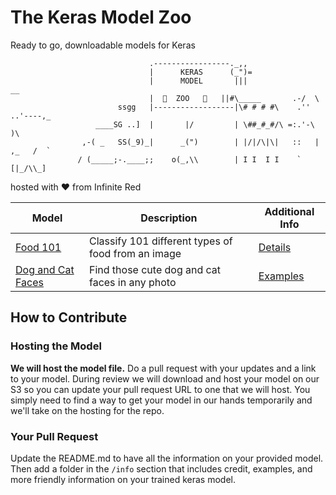 # The Keras Model Zoo
Ready to go, downloadable models for Keras

```
                               .-----------------._,,
                               |      KERAS      (_")=
                               |      MODEL       |||                __
                               |  🐆  ZOO   🐅   ||#\_____       .-/  \
                        ssgg   |------------------|\# # # #\    .''  ..'----,_
                   ____SG ..]  |       |/         | \##_#_#/\ =:.'-\         )\
                ,-( _   SS(_9)_|      _(")        | |/|/\|\|   ::   |  ,_   /  `
               / (_____;-.____;;    o(_,\\        | I I  I I    `   [|_/\\_]
```
hosted with :heart: from Infinite Red


| Model | Description | Additional Info |
| ----- | ----------- | --------------- |
| [Food 101](https://s3.amazonaws.com/ir_public/ai/keras-zoo/food_101.h5) |  Classify 101 different types of food from an image | [Details](./info/Food101/README.md) |
| [Dog and Cat Faces](https://s3.amazonaws.com/ir_public/ai/keras-zoo/dnc_faces.h5) | Find those cute dog and cat faces in any photo | [Examples](./info/Dog_and_Cat_faces/README.md) |


## How to Contribute

### Hosting the Model
**We will host the model file.** Do a pull request with your updates and a link to your model. During review we will download and host your model on our S3 so you can update your pull request URL to one that we will host.  You simply need to find a way to get your model in our hands temporarily and we'll take on the hosting for the repo.

### Your Pull Request
Update the README.md to have all the information on your provided model.  Then add a folder in the `/info` section that includes credit, examples, and more friendly information on your trained keras model.
